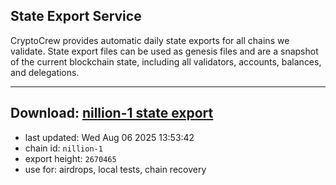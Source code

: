 ## State Export Service
CryptoCrew provides automatic daily state exports for all chains we validate. State export files can be used as genesis files and are a snapshot of the current blockchain state, including all validators, accounts, balances, and delegations.

---
**Download: [nillion-1 state export](https://ccv-s3.nbg1.your-objectstorage.com/SERVICE/nillion/nillion-1_export_2670465.json)**
---

- last updated: Wed Aug 06 2025 13:53:42
- chain id: `nillion-1`
- export height: `2670465`
- use for: airdrops, local tests, chain recovery
